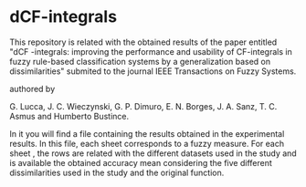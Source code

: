 # dCF-integrals

This repository is related with the obtained results of the paper entitled "dCF -integrals: improving the performance and usability of CF-integrals in fuzzy rule-based classification systems by a generalization based on dissimilarities" submited to the journal IEEE Transactions on Fuzzy Systems.

authored by 

G. Lucca, J. C. Wieczynski, G. P. Dimuro, E. N. Borges, J. A. Sanz, T. C. Asmus and Humberto Bustince.

In it you will find a file containing the results obtained in the experimental results. In this file, each sheet corresponds to a fuzzy measure. For each sheet , the rows are related with the different datasets  used in the study and is available the obtained accuracy mean considering the five different dissimilarities used in the study and the original function.
